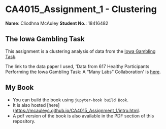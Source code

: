 # CA4015_Assignment_1 - Clustering

**Name**: Cliodhna McAuley 
**Student No.**: 18416482

## The Iowa Gambling Task

This assignment is a clustering analysis of data from the [Iowa Gambling Task](https://en.wikipedia.org/wiki/Iowa_gambling_task).

The link to the data paper I used, 'Data from 617 Healthy Participants Performing the Iowa Gambling Task: A “Many Labs” Collaboration' is [here](https://openpsychologydata.metajnl.com/articles/10.5334/jopd.ak/).



## My Book

* You can build the book using `jupyter-book build Book`.
* It is also hosted [here](https://mcauleyc.github.io/CA4015_Assignment_1/intro.html.
* A pdf version of the book is also available in the PDF section of this repository.
